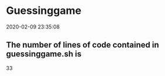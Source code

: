 # Guessinggame
2020-02-09 23:35:08
## The number of lines of code contained in guessinggame.sh is
33
